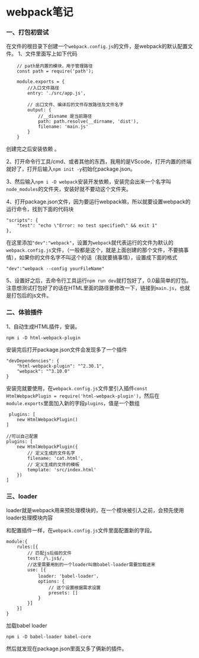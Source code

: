 # webpack笔记
### 一、打包初尝试
在文件的根目录下创建一个`webpack.config.js`的文件，是webpack的默认配置文件。
1、文件里面写上如下代码

		// path是内置的模块，用于管理路径
		const path = require('path');

		module.exports = {
			//入口文件路径
		    entry: './src/app.js', 

			// 出口文件、编译后的文件存放路径及文件名字
		    output: { 
				//__divname 是当前路径
		        path: path.resolve(__dirname, 'dist'),
		        filename: 'main.js'
		    }
		}
创建完之后安装依赖	。          

2、打开命令行工具/cmd、或者其他的东西，我用的是VScode，打开内置的终端就好了，打开后输入`npm init -y`初始化package.json。

3、然后输入`npm i -D webpack`安装开发依赖，安装完会出来一个名字叫`node_modules`的文件夹，安装好就不要动这个文件夹。

4、打开package.json文件，因为要运行webpack嘛，所以就要设置webpack的运行命令，找到下面的代码块

	"scripts": {
	    "test": "echo \"Error: no test specified\" && exit 1"
	},

在这里添加`"dev":"webpack"`，设置为`webpack`就代表运行的文件为默认的`webpack.config.js`文件，（一般都是这个，就是上面创建的那个文件，不要搞事情），如果你的文件名字不叫这个的话（我就要搞事情），设置成下面的格式
	
	"dev":"webpack --config yourFileName"

5、设置好之后，去命令行工具运行`npm run dev`就打包好了，0.0最简单的打包。注意想测试打包好了的话在HTML里面的路径要修改一下，链接到`main.js`，也就是打包后的js文件。

### 二、体验插件
1、自动生成HTML插件，安装。

	npm i -D html-webpack-plugin

安装完后打开package.json文件会发现多了一个插件

	"devDependencies": {
    	"html-webpack-plugin": "^2.30.1",
    	"webpack": "^3.10.0"
  	}

安装完就要使用，在`webpack.config.js`文件里引入插件`const HtmlWebpackPlugin = require('html-webpack-plugin')`，然后在`module.exports`里面加入新的字段`plugins`，值是一个数组

	 plugins: [
        new HtmlWebpackPlugin()
    ]
	
	//可以自己配置
	plugins: [
        new HtmlWebpackPlugin({
			// 定义生成的文件名字
			filename: 'cat.html',
			// 定义生成的文件的模板
			template: 'src/index.html'
		})
    ]

### 三、loader
loader就是webpack用来预处理模块的，在一个模块被引入之前，会预先使用loader处理模块内容

和配置插件一样，在`webpack.config.js`文件里面配置新的字段。

	module:{
		rules:[{
			// 匹配js后缀的文件
			test: /\.js$/,
			//这里需要用到的一个loader叫做babel-loader需要加载进来
            use: [{
                loader: 'babel-loader'，
				options: {
					// 这个设置根据需求设置
					presets: []
				}
            }]
		}]
	}

加载babel loader

	npm i -D babel-loader babel-core
然后就发现在package.json里面又多了俩新的插件。